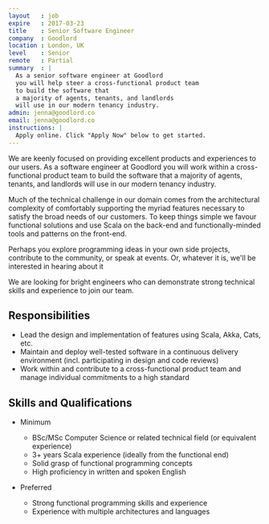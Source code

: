 ```yaml
---
layout   : job
expire   : 2017-03-23
title    : Senior Software Engineer
company  : Goodlord
location : London, UK
level    : Senior
remote   : Partial
summary  : |
  As a senior software engineer at Goodlord
  you will help steer a cross-functional product team
  to build the software that
  a majority of agents, tenants, and landlords
  will use in our modern tenancy industry.
admin: jenna@goodlord.co
email: jenna@goodlord.co
instructions: |
  Apply online. Click "Apply Now" below to get started.
---
```


<!-- break -->

We are keenly focused on providing
excellent products and experiences to our users.
As a software engineer at Goodlord
you will work within a cross-functional product team
to build the software that
a majority of agents, tenants, and landlords
will use in our modern tenancy industry.

Much of the technical challenge in our domain
comes from the architectural complexity
of comfortably supporting the myriad features necessary
to satisfy the broad needs of our customers.
To keep things simple we favour functional solutions
and use Scala on the back-end
and functionally-minded tools and patterns on the front-end.

Perhaps you explore programming ideas in your own side projects,
contribute to the community, or speak at events.
Or, whatever it is, we'll be interested in hearing about it

We are looking for bright engineers who
can demonstrate strong technical skills and experience
to join our team.

## Responsibilities

- Lead the design and implementation of features
  using Scala, Akka, Cats, etc.
- Maintain and deploy well-tested software
  in a continuous delivery environment
  (incl. participating in design and code reviews)
- Work within and contribute to
  a cross-functional product team
  and manage individual commitments to a high standard

## Skills and Qualifications

- Minimum
  - BSc/MSc Computer Science
    or related technical field
    (or equivalent experience)
  - 3+ years Scala experience
    (ideally from the functional end)
  - Solid grasp of functional programming concepts
  - High proficiency in written and spoken English

- Preferred
  - Strong functional programming skills and experience
  - Experience with multiple architectures and languages
